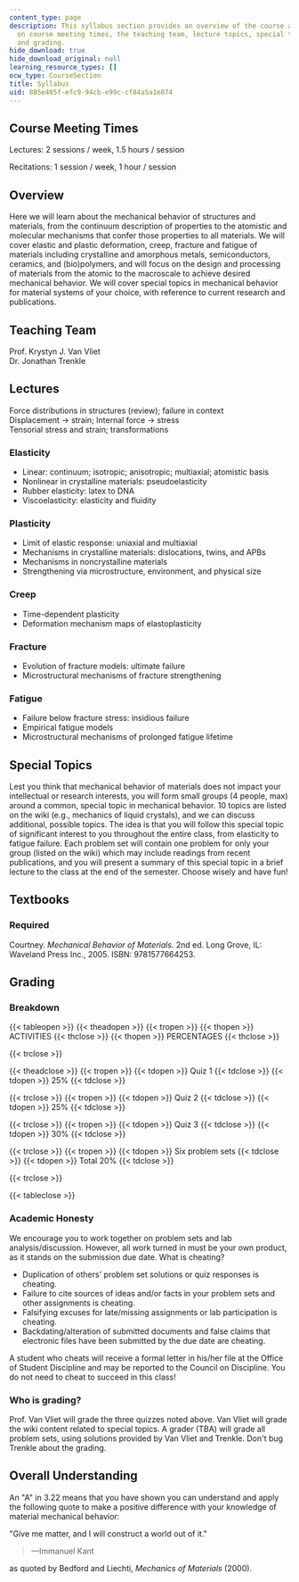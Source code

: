 ```yaml
---
content_type: page
description: This syllabus section provides an overview of the course and information
  on course meeting times, the teaching team, lecture topics, special topics, textbooks,
  and grading.
hide_download: true
hide_download_original: null
learning_resource_types: []
ocw_type: CourseSection
title: Syllabus
uid: 885e405f-efc9-94cb-e99c-cf84a5a1e874
---
```


Course Meeting Times
--------------------

Lectures: 2 sessions / week, 1.5 hours / session

Recitations: 1 session / week, 1 hour / session

Overview
--------

Here we will learn about the mechanical behavior of structures and materials, from the continuum description of properties to the atomistic and molecular mechanisms that confer those properties to all materials. We will cover elastic and plastic deformation, creep, fracture and fatigue of materials including crystalline and amorphous metals, semiconductors, ceramics, and (bio)polymers, and will focus on the design and processing of materials from the atomic to the macroscale to achieve desired mechanical behavior. We will cover special topics in mechanical behavior for material systems of your choice, with reference to current research and publications.

Teaching Team
-------------

Prof. Krystyn J. Van Vliet  
Dr. Jonathan Trenkle

Lectures
--------

Force distributions in structures (review); failure in context  
Displacement → strain; Internal force → stress  
Tensorial stress and strain; transformations

### Elasticity

*   Linear: continuum; isotropic; anisotropic; multiaxial; atomistic basis
*   Nonlinear in crystalline materials: pseudoelasticity
*   Rubber elasticity: latex to DNA
*   Viscoelasticity: elasticity and fluidity

### Plasticity

*   Limit of elastic response: uniaxial and multiaxial
*   Mechanisms in crystalline materials: dislocations, twins, and APBs
*   Mechanisms in noncrystalline materials
*   Strengthening via microstructure, environment, and physical size

### Creep

*   Time-dependent plasticity
*   Deformation mechanism maps of elastoplasticity

### Fracture

*   Evolution of fracture models: ultimate failure
*   Microstructural mechanisms of fracture strengthening

### Fatigue

*   Failure below fracture stress: insidious failure
*   Empirical fatigue models
*   Microstructural mechanisms of prolonged fatigue lifetime

Special Topics
--------------

Lest you think that mechanical behavior of materials does not impact your intellectual or research interests, you will form small groups (4 people, max) around a common, special topic in mechanical behavior. 10 topics are listed on the wiki (e.g., mechanics of liquid crystals), and we can discuss additional, possible topics. The idea is that you will follow this special topic of significant interest to you throughout the entire class, from elasticity to fatigue failure. Each problem set will contain one problem for only your group (listed on the wiki) which may include readings from recent publications, and you will present a summary of this special topic in a brief lecture to the class at the end of the semester. Choose wisely and have fun!

Textbooks
---------

### Required

Courtney. _Mechanical Behavior of Materials_. 2nd ed. Long Grove, IL: Waveland Press Inc., 2005. ISBN: 9781577664253.

Grading
-------

### Breakdown

{{< tableopen >}}
{{< theadopen >}}
{{< tropen >}}
{{< thopen >}}
ACTIVITIES
{{< thclose >}}
{{< thopen >}}
PERCENTAGES
{{< thclose >}}

{{< trclose >}}

{{< theadclose >}}
{{< tropen >}}
{{< tdopen >}}
Quiz 1
{{< tdclose >}}
{{< tdopen >}}
25%
{{< tdclose >}}

{{< trclose >}}
{{< tropen >}}
{{< tdopen >}}
Quiz 2
{{< tdclose >}}
{{< tdopen >}}
25%
{{< tdclose >}}

{{< trclose >}}
{{< tropen >}}
{{< tdopen >}}
Quiz 3
{{< tdclose >}}
{{< tdopen >}}
30%
{{< tdclose >}}

{{< trclose >}}
{{< tropen >}}
{{< tdopen >}}
Six problem sets
{{< tdclose >}}
{{< tdopen >}}
Total 20%
{{< tdclose >}}

{{< trclose >}}

{{< tableclose >}}

### Academic Honesty

We encourage you to work together on problem sets and lab analysis/discussion. However, all work turned in must be your own product, as it stands on the submission due date. What is cheating?

*   Duplication of others' problem set solutions or quiz responses is cheating.
*   Failure to cite sources of ideas and/or facts in your problem sets and other assignments is cheating.
*   Falsifying excuses for late/missing assignments or lab participation is cheating.
*   Backdating/alteration of submitted documents and false claims that electronic files have been submitted by the due date are cheating.

A student who cheats will receive a formal letter in his/her file at the Office of Student Discipline and may be reported to the Council on Discipline. You do not need to cheat to succeed in this class!

### Who is grading?

Prof. Van Vliet will grade the three quizzes noted above. Van Vliet will grade the wiki content related to special topics. A grader (TBA) will grade all problem sets, using solutions provided by Van Vliet and Trenkle. Don't bug Trenkle about the grading.

Overall Understanding
---------------------

An "A" in 3.22 means that you have shown you can understand and apply the following quote to make a positive difference with your knowledge of material mechanical behavior:

"Give me matter, and I will construct a world out of it."

> —Immanuel Kant

as quoted by Bedford and Liechti, _Mechanics of Materials_ (2000).